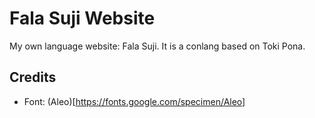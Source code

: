 # Fala Suji Website
My own language website: Fala Suji. It is a conlang based on Toki Pona.

## Credits
- Font: (Aleo)[https://fonts.google.com/specimen/Aleo]